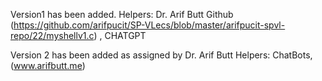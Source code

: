 Version1 has been added.
Helpers: Dr. Arif Butt Github (https://github.com/arifpucit/SP-VLecs/blob/master/arifpucit-spvl-repo/22/myshellv1.c) , CHATGPT

Version 2 has been added as assigned by Dr. Arif Butt
Helpers: ChatBots, (www.arifbutt.me) 
